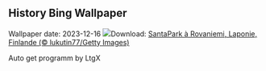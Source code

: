 ## History Bing Wallpaper
Wallpaper date: 2023-12-16
![](https://www.bing.com/th?id=OHR.SantaPark_FR-CA5919984348_UHD.jpg&w=1000)Download: [SantaPark à Rovaniemi, Laponie, Finlande (© lukutin77/Getty Images)](https://www.bing.com/th?id=OHR.SantaPark_FR-CA5919984348_UHD.jpg)

Auto get programm by LtgX
